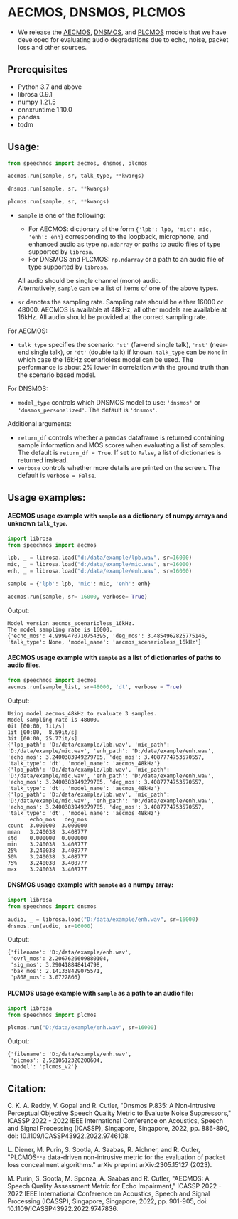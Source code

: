 # AECMOS, DNSMOS, PLCMOS

* We release the [AECMOS](https://ieeexplore.ieee.org/document/9747836 "AECMOS: A Speech Quality Assessment Metric for Echo Impairment."), [DNSMOS](https://ieeexplore.ieee.org/document/9746108 "DNSMOS P.835: A Non-Intrusive Perceptual Objective Speech Quality Metric to Evaluate Noise Suppressors."), and [PLCMOS](https://arxiv.org/abs/2305.15127 "PLCMOS--a data-driven non-intrusive metric for the evaluation of packet loss concealment algorithms.") models that we have developed for evaluating audio degradations due to echo, noise, packet loss and other sources.

## Prerequisites
- Python 3.7 and above
- librosa 0.9.1
- numpy 1.21.5
- onnxruntime 1.10.0
- pandas
- tqdm


## Usage:
```python
from speechmos import aecmos, dnsmos, plcmos

aecmos.run(sample, sr, talk_type, **kwargs)

dnsmos.run(sample, sr, **kwargs)

plcmos.run(sample, sr, **kwargs)
``` 

- `sample` is one of the following:
    - For AECMOS:  dictionary of the form `{'lpb': lpb, 'mic': mic, 'enh': enh}` corresponding to the loopback, microphone, and enhanced audio as type `np.ndarray` or paths to audio files of type supported by `librosa`. 
    - For DNSMOS and PLCMOS: `np.ndarray` or a path to an audio file of type supported by `librosa`.
    
    All audio should be single channel (mono) audio.  
    Alternatively, `sample` can be a list of items of one of the above types.  

-  `sr` denotes the sampling rate. Sampling rate should be either 16000 or 48000. AECMOS is available at 48kHz, all other models are available at 16kHz. All audio should be provided at the correct sampling rate.

For AECMOS:
- `talk_type` specifies the scenario: `'st'` (far-end single talk), `'nst'` (near-end single talk), or `'dt'` (double talk) if known. `talk_type` can be `None` in which case the 16kHz scenarioless model can be used. The performance is about 2% lower in correlation with the ground truth than the scenario based model.

For DNSMOS: 
- `model_type` controls which DNSMOS model to use: `'dnsmos'` or `'dnsmos_personalized'`. The default is `'dnsmos'`.

Additional arguments:
- `return_df` controls whether a pandas dataframe is returned containing sample information and MOS scores when evaluating a list of samples. The default is `return_df = True`. If set to `False`, a list of dictionaries is returned instead.
- `verbose` controls whether more details are printed on the screen. The default is `verbose = False`.

## Usage examples:

#### AECMOS usage example with `sample` as a dictionary of numpy arrays and unknown `talk_type`.

```python
import librosa
from speechmos import aecmos

lpb, _ = librosa.load("d:/data/example/lpb.wav", sr=16000)
mic, _ = librosa.load("d:/data/example/mic.wav", sr=16000)
enh, _ = librosa.load("d:/data/example/enh.wav", sr=16000)

sample = {'lpb': lpb, 'mic': mic, 'enh': enh}

aecmos.run(sample, sr= 16000, verbose= True)
```

Output:
```
Model version aecmos_scenarioless_16kHz.
The model sampling rate is 16000.
{'echo_mos': 4.9999470710754395, 'deg_mos': 3.4854962825775146, 'talk_type': None, 'model_name': 'aecmos_scenarioless_16kHz'}
```


#### AECMOS usage example with `sample` as a list of dictionaries of paths to audio files.

```python
from speechmos import aecmos
aecmos.run(sample_list, sr=48000, 'dt', verbose = True)
```

Output:
```
Using model aecmos_48kHz to evaluate 3 samples.
Model sampling rate is 48000.
0it [00:00, ?it/s]
1it [00:00,  8.59it/s]
3it [00:00, 25.77it/s]
{'lpb_path': 'D:/data/example/lpb.wav', 'mic_path': 'D:/data/example/mic.wav', 'enh_path': 'D:/data/example/enh.wav', 'echo_mos': 3.2400383949279785, 'deg_mos': 3.4087774753570557, 'talk_type': 'dt', 'model_name': 'aecmos_48kHz'}
{'lpb_path': 'D:/data/example/lpb.wav', 'mic_path': 'D:/data/example/mic.wav', 'enh_path': 'D:/data/example/enh.wav', 'echo_mos': 3.2400383949279785, 'deg_mos': 3.4087774753570557, 'talk_type': 'dt', 'model_name': 'aecmos_48kHz'}
{'lpb_path': 'D:/data/example/lpb.wav', 'mic_path': 'D:/data/example/mic.wav', 'enh_path': 'D:/data/example/enh.wav', 'echo_mos': 3.2400383949279785, 'deg_mos': 3.4087774753570557, 'talk_type': 'dt', 'model_name': 'aecmos_48kHz'}
       echo_mos   deg_mos
count  3.000000  3.000000
mean   3.240038  3.408777
std    0.000000  0.000000
min    3.240038  3.408777
25%    3.240038  3.408777
50%    3.240038  3.408777
75%    3.240038  3.408777
max    3.240038  3.408777
```

#### DNSMOS usage example with `sample` as a numpy array:

```python
import librosa
from speechmos import dnsmos

audio, _ = librosa.load("D:/data/example/enh.wav", sr=16000)
dnsmos.run(audio, sr=16000)
```

Output:
```
{'filename': 'D:/data/example/enh.wav',
 'ovrl_mos': 2.2067626609880104,
 'sig_mos': 3.290418848414798,
 'bak_mos': 2.141338429075571,
 'p808_mos': 3.0722866}
```

#### PLCMOS usage example with `sample` as a path to an audio file:

```python
import librosa
from speechmos import plcmos

plcmos.run("D:/data/example/enh.wav", sr=16000)
```

Output:
```
{'filename': 'D:/data/example/enh.wav',
 'plcmos': 2.5210512320200604,
 'model': 'plcmos_v2'}
```

## Citation:
C. K. A. Reddy, V. Gopal and R. Cutler, "Dnsmos P.835: A Non-Intrusive Perceptual Objective Speech Quality Metric to Evaluate Noise Suppressors," ICASSP 2022 - 2022 IEEE International Conference on Acoustics, Speech and Signal Processing (ICASSP), Singapore, Singapore, 2022, pp. 886-890, doi: 10.1109/ICASSP43922.2022.9746108.

L. Diener, M. Purin, S. Sootla, A. Saabas, R. Aichner, and R. Cutler, "PLCMOS--a data-driven non-intrusive metric for the evaluation of packet loss concealment algorithms." arXiv preprint arXiv:2305.15127 (2023).

M. Purin, S. Sootla, M. Sponza, A. Saabas and R. Cutler, "AECMOS: A Speech Quality Assessment Metric for Echo Impairment," ICASSP 2022 - 2022 IEEE International Conference on Acoustics, Speech and Signal Processing (ICASSP), Singapore, Singapore, 2022, pp. 901-905, doi: 10.1109/ICASSP43922.2022.9747836.
